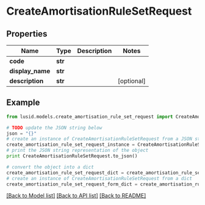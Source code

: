 # CreateAmortisationRuleSetRequest


## Properties
Name | Type | Description | Notes
------------ | ------------- | ------------- | -------------
**code** | **str** |  | 
**display_name** | **str** |  | 
**description** | **str** |  | [optional] 

## Example

```python
from lusid.models.create_amortisation_rule_set_request import CreateAmortisationRuleSetRequest

# TODO update the JSON string below
json = "{}"
# create an instance of CreateAmortisationRuleSetRequest from a JSON string
create_amortisation_rule_set_request_instance = CreateAmortisationRuleSetRequest.from_json(json)
# print the JSON string representation of the object
print CreateAmortisationRuleSetRequest.to_json()

# convert the object into a dict
create_amortisation_rule_set_request_dict = create_amortisation_rule_set_request_instance.to_dict()
# create an instance of CreateAmortisationRuleSetRequest from a dict
create_amortisation_rule_set_request_form_dict = create_amortisation_rule_set_request.from_dict(create_amortisation_rule_set_request_dict)
```
[[Back to Model list]](../README.md#documentation-for-models) [[Back to API list]](../README.md#documentation-for-api-endpoints) [[Back to README]](../README.md)


